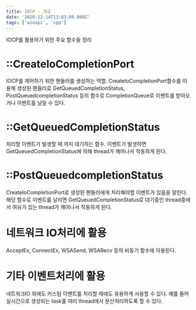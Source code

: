 ```yaml
---
title: IOCP - 개요
date: '2020-12-14T13:03:00.000Z'
tags: ['winapi', 'cpp']
---
```


IOCP를 활용하기 위한 주요 함수들 정리

<!-- end -->

# ::CreateIoCompletionPort

IOCP를 제어하기 위한 핸들러를 생성하는 역할. CreateIoCompletionPort함수를 이용해 생성된 핸들러로 GetQueuedCompletionStatus, PostQueuedcompletionStatus 등의 함수로 CompletionQueue로 이벤트를 받아오거나 이벤트를 날릴 수 있다.

# ::GetQueuedCompletionStatus

처리할 이벤트가 발생할 때 까지 대기하는 함수. 이벤트가 발생하면 GetQueuedCompletionStatus에 의해 thread가 깨어나서 작동하게 된다.

# ::PostQueuedcompletionStatus

CreateIoCompletionPort로 생성된 핸들러에게 처리해야할 이벤트가 있음을 알린다. 해당 함수로 이벤트를 날리면 GetQueuedCompletionStatus로 대기중인 thread중에서 여유가 있는 thread가 꺠어나서 작동하게 된다.

# 네트워크 IO처리에 활용

AcceptEx, ConnectEx, WSASend, WSARecv 등의 비동기 함수에 이용된다.

# 기타 이벤트처리에 활용

네트워크IO 외에도 커스텀 이벤트를 처리할 때에도 유용하게 사용할 수 있다. 예를 들어 실시간으로 생성되는 task를 여러 thread에서 분산처리하도록 할 수 있다.
